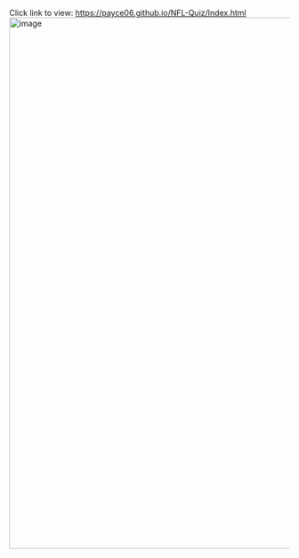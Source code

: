 Click link to view: https://payce06.github.io/NFL-Quiz/Index.html
<img width="955" alt="image" src="https://github.com/payce06/NFL-Quiz/assets/173832651/03baf61b-be15-479a-9d11-02ddbf5a497e">
